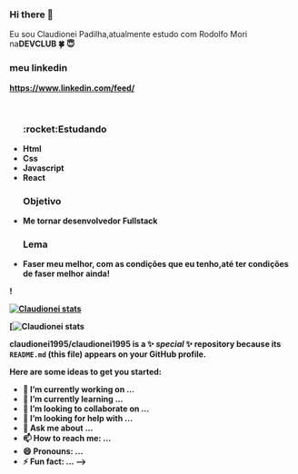 ### Hi there 👋
Eu sou Claudionei Padilha,atualmente estudo com Rodolfo Mori na<b>DEVCLUB<b> :four_leaf_clover: :innocent:
<br>
<h3>meu linkedin</h3>

 <a > https://www.linkedin.com/feed/</a>

<BR>
<UL>
<h3>:rocket:Estudando</h3>
<li>Html</li>
<LI>Css</LI>
<LI>Javascript</LI>
<LI>React</LI>
</UL>
<ul>
<h3>Objetivo</h3>
<li>Me tornar desenvolvedor Fullstack</li>
<H3>Lema</H3>
<li>Faser meu melhor, com as condições que eu tenho,até ter condições de faser melhor ainda!</li>
</ul>!

[![Claudionei stats](https://github-readme-stats.vercel.app/api?username=Claudionei1995)](https://github.com/anuraghazra/github-readme-stats)

[![Claudionei stats](https://github-readme-stats.vercel.app/api?username=Claudionei1995&show_icons=true&theme=transparent)







**claudionei1995/claudionei1995** is a ✨ _special_ ✨ repository because its `README.md` (this file) appears on your GitHub profile.

Here are some ideas to get you started:

- 🔭 I’m currently working on ...
- 🌱 I’m currently learning ...
- 👯 I’m looking to collaborate on ...
- 🤔 I’m looking for help with ...
- 💬 Ask me about ...
- 📫 How to reach me: ...
- 😄 Pronouns: ...
- ⚡ Fun fact: ...
-->
